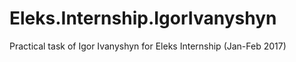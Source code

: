 # Eleks.Internship.IgorIvanyshyn
Practical task of Igor Ivanyshyn for Eleks Internship (Jan-Feb 2017)
